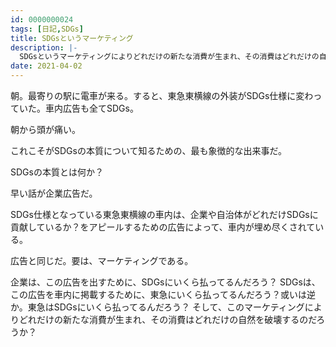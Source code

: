 ```yaml
---
id: 0000000024
tags: [日記,SDGs]
title: SDGsというマーケティング
description: |-
  SDGsというマーケティングによりどれだけの新たな消費が生まれ、その消費はどれだけの自然を破壊するのだろうか？
date: 2021-04-02
---
```


朝。最寄りの駅に電車が来る。すると、東急東横線の外装がSDGs仕様に変わっていた。車内広告も全てSDGs。

朝から頭が痛い。

これこそがSDGsの本質について知るための、最も象徴的な出来事だ。

SDGsの本質とは何か？

早い話が企業広告だ。

SDGs仕様となっている東急東横線の車内は、企業や自治体がどれだけSDGsに貢献しているか？をアピールするための広告によって、車内が埋め尽くされている。

広告と同じだ。要は、マーケティングである。

企業は、この広告を出すために、SDGsにいくら払ってるんだろう？
SDGsは、この広告を車内に掲載するために、東急にいくら払ってるんだろう？或いは逆か。東急はSDGsにいくら払ってるんだろう？
そして、このマーケティングによりどれだけの新たな消費が生まれ、その消費はどれだけの自然を破壊するのだろうか？
